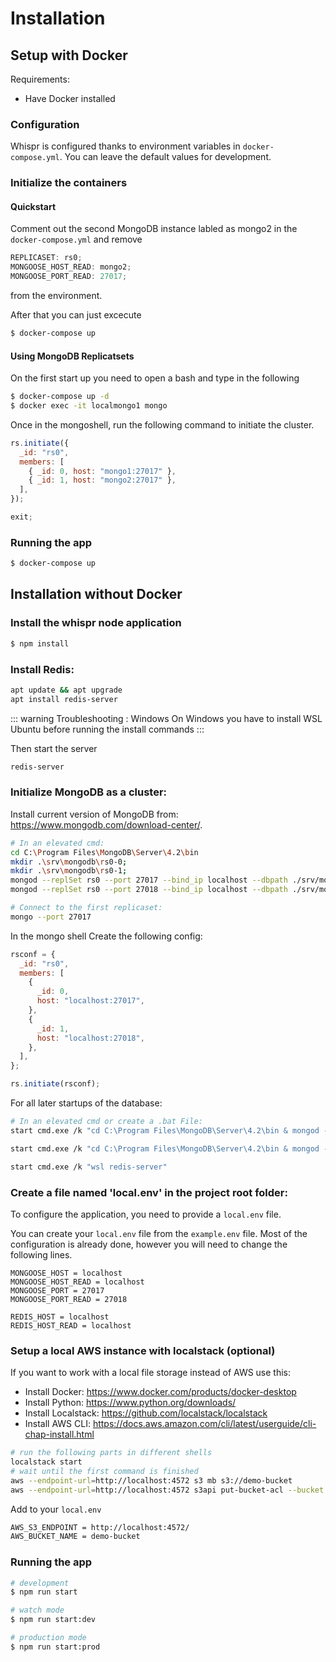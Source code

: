 # Installation

## Setup with Docker

Requirements:

- Have Docker installed

### Configuration

Whispr is configured thanks to environment variables in `docker-compose.yml`.
You can leave the default values for development.

### Initialize the containers

#### Quickstart

Comment out the second MongoDB instance labled as mongo2 in the `docker-compose.yml` and remove

```javascript
REPLICASET: rs0;
MONGOOSE_HOST_READ: mongo2;
MONGOOSE_PORT_READ: 27017;
```

from the environment.

After that you can just excecute

```bash
$ docker-compose up
```

#### Using MongoDB Replicatsets

On the first start up you need to open a bash and type in the following

```bash
$ docker-compose up -d
$ docker exec -it localmongo1 mongo
```

Once in the mongoshell, run the following command to initiate the cluster.

```javascript
rs.initiate({
  _id: "rs0",
  members: [
    { _id: 0, host: "mongo1:27017" },
    { _id: 1, host: "mongo2:27017" },
  ],
});

exit;
```

### Running the app

```bash
$ docker-compose up
```

## Installation without Docker

### Install the whispr node application

```bash
$ npm install
```

### Install Redis:

```bash
apt update && apt upgrade
apt install redis-server
```

::: warning Troubleshooting : Windows
On Windows you have to install WSL Ubuntu before running the install commands
:::

Then start the server

```bash
redis-server
```

### Initialize MongoDB as a cluster:

Install current version of MongoDB from: https://www.mongodb.com/download-center/.

```bash
# In an elevated cmd:
cd C:\Program Files\MongoDB\Server\4.2\bin
mkdir .\srv\mongodb\rs0-0;
mkdir .\srv\mongodb\rs0-1;
mongod --replSet rs0 --port 27017 --bind_ip localhost --dbpath ./srv/mongodb/rs0-0
mongod --replSet rs0 --port 27018 --bind_ip localhost --dbpath ./srv/mongodb/rs0-1

# Connect to the first replicaset:
mongo --port 27017
```

In the mongo shell Create the following config:

```javascript
rsconf = {
  _id: "rs0",
  members: [
    {
      _id: 0,
      host: "localhost:27017",
    },
    {
      _id: 1,
      host: "localhost:27018",
    },
  ],
};

rs.initiate(rsconf);
```

For all later startups of the database:

```bash
# In an elevated cmd or create a .bat File:
start cmd.exe /k "cd C:\Program Files\MongoDB\Server\4.2\bin & mongod --replSet rs0 --port 27017 --bind_ip localhost --dbpath ./srv/mongodb/rs0-0"

start cmd.exe /k "cd C:\Program Files\MongoDB\Server\4.2\bin & mongod --replSet rs0 --port 27018 --bind_ip localhost --dbpath ./srv/mongodb/rs0-1"

start cmd.exe /k "wsl redis-server"
```

### Create a file named 'local.env' in the project root folder:

To configure the application, you need to provide a `local.env` file.

You can create your `local.env` file from the `example.env` file. Most of the configuration is already done, however you will need to change the following lines.

```
MONGOOSE_HOST = localhost
MONGOOSE_HOST_READ = localhost
MONGOOSE_PORT = 27017
MONGOOSE_PORT_READ = 27018

REDIS_HOST = localhost
REDIS_HOST_READ = localhost
```

### Setup a local AWS instance with localstack (optional)

If you want to work with a local file storage instead of AWS use this:

- Install Docker: https://www.docker.com/products/docker-desktop
- Install Python: https://www.python.org/downloads/
- Install Localstack: https://github.com/localstack/localstack
- Install AWS CLI: https://docs.aws.amazon.com/cli/latest/userguide/cli-chap-install.html

```bash
# run the following parts in different shells
localstack start
# wait until the first command is finished
aws --endpoint-url=http://localhost:4572 s3 mb s3://demo-bucket
aws --endpoint-url=http://localhost:4572 s3api put-bucket-acl --bucket demo-bucket --acl public-read
```

Add to your `local.env`

```bash
AWS_S3_ENDPOINT = http://localhost:4572/
AWS_BUCKET_NAME = demo-bucket
```

### Running the app

```bash
# development
$ npm run start

# watch mode
$ npm run start:dev

# production mode
$ npm run start:prod
```
